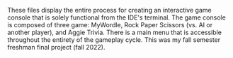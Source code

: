 These files display the entire process for creating an interactive game console that is solely functional from the IDE's terminal. 
The game console is composed of three game: MyWordle, Rock Paper Scissors (vs. AI or another player), and Aggie Trivia. 
There is a main menu that is accessible throughout the entirety of the gameplay cycle. This was my fall semester freshman final project (fall 2022).
